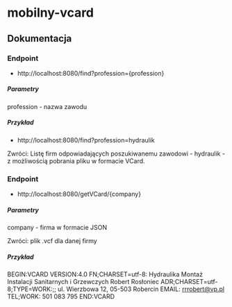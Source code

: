 # mobilny-vcard

## Dokumentacja
### Endpoint
* http://localhost:8080/find?profession={profession}
##### Parametry
profession - nazwa zawodu

##### Przykład
* http://localhost:8080/find?profession=hydraulik

Zwróci: Listę firm odpowiadających poszukiwanemu zawodowi - hydraulik - z możliwością pobrania pliku w formacie VCard.


### Endpoint
* http://localhost:8080/getVCard/{company}

##### Parametry
company - firma w formacie JSON

Zwróci: plik .vcf dla danej firmy

##### Przykład

BEGIN:VCARD
VERSION:4.0
FN;CHARSET=utf-8: Hydraulika Montaż Instalacji Sanitarnych i Grzewczych Robert Rosłoniec
ADR;CHARSET=utf-8;TYPE=WORK:;; ul. Wierzbowa 12, 05-503 Robercin
EMAIL: rrrobert@vp.pl
TEL;WORK: 501 083 795
END:VCARD
